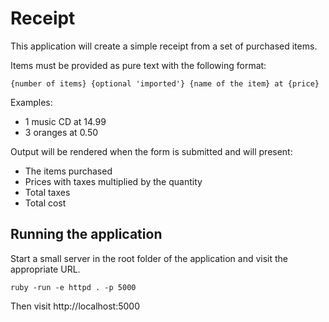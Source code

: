 # Receipt

This application will create a simple receipt from a set of purchased items.

Items must be provided as pure text with the following format:

`{number of items} {optional 'imported'} {name of the item} at {price}`

Examples:
- 1 music CD at 14.99
- 3 oranges at 0.50

Output will be rendered when the form is submitted and will present:
- The items purchased
- Prices with taxes multiplied by the quantity
- Total taxes
- Total cost

## Running the application

Start a small server in the root folder of the application and visit the appropriate URL.

`ruby -run -e httpd . -p 5000`

Then visit http://localhost:5000


